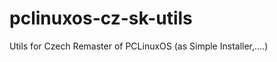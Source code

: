 pclinuxos-cz-sk-utils
=====================

Utils for Czech Remaster of PCLinuxOS (as Simple Installer,....)